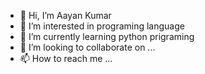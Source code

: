 - 👋 Hi, I’m Aayan Kumar
- 👀 I’m interested in programing language
- 🌱 I’m currently learning python prigraming
- 💞️ I’m looking to collaborate on ...
- 📫 How to reach me ...

<!---
aayan312/aayan312 is a ✨ special ✨ repository because its `README.md` (this file) appears on your GitHub profile.
You can click the Preview link to take a look at your changes.
--->
